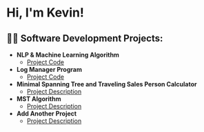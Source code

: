 <h1>Hi, I'm Kevin! <br/>

<h2>👨‍💻 Software Development Projects:</h2>

- <b>NLP & Machine Learning Algorithm</b>
  - [Project Code](https://github.com/KevinMReardon/NLP_Classifier)
- <b>Log Manager Program</b>
  - [Project Code](https://github.com/KevinMReardon/LogManagerProgram/tree/main/LogManagerProgram)
- <b>Minimal Spanning Tree and Traveling Sales Person Calculator</b>
  - [Project Description](https://github.com/joshmadakor1/Sentinel-Lab)
- <b>MST Algorithm</b>
  - [Project Description](https://github.com/joshmadakor1/EncrypterPOC)
- <b>Add Another Project</b>
  - [Project Description](https://github.com/joshmadakor1/Package-Delivery-Pathfinding-Algorithm)

